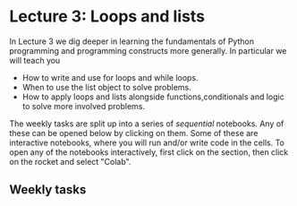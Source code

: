 # Lecture 3: Loops and lists 

In Lecture 3 we dig deeper in learning the fundamentals of Python programming
and programming constructs more generally.
In particular we will teach you

* How to write and use for loops and while loops.
* When to use the list object to solve problems. 
* How to apply loops and lists alongside functions,conditionals and logic to solve more involved problems.

The weekly tasks are split up into a series of *sequential* notebooks. Any of these can be opened below by clicking on them. Some of these are interactive notebooks, where you will run and/or write code in the cells. To open any of the notebooks interactively, first click on the section, then click on the rocket and select "Colab".

## Weekly tasks

```{tableofcontents}
```

